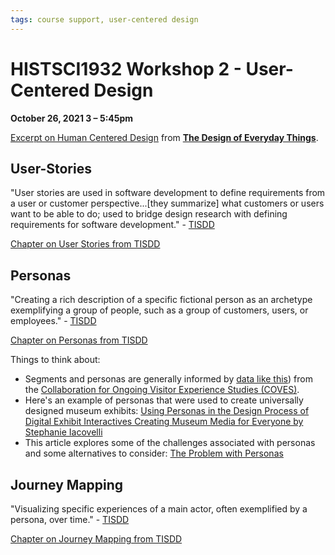 ```yaml
---
tags: course support, user-centered design
---
```


# HISTSCI1932 Workshop 2 - User-Centered Design
**October 26, 2021 3 – 5:45pm**

[Excerpt on Human Centered Design](https://drive.google.com/file/d/1IIhG7KdGOr8SPQYP4-KJMtZoVh5-FelW/view?usp=sharing) from [**The Design of Everyday Things**](https://www.amazon.com/Design-Everyday-Things-Revised-Expanded/dp/0465050654). 
## User-Stories
"User stories are used in software development to define requirements from a user or customer perspective...[they summarize] what customers or users want to be able to do; used to bridge design research with defining requirements for software development." - [TISDD](https://www.thisisservicedesigndoing.com/methods/writing-user-stories)

[Chapter on User Stories from TISDD](https://drive.google.com/file/d/1F1KZ2Pd96flyFPDBJNLEPrw88Qp0Zi3B/view?usp=sharing)

## Personas

"Creating a rich description of a specific fictional person as an archetype exemplifying a group of people, such as a group of customers, users, or employees." - [TISDD](https://www.thisisservicedesigndoing.com/methods/creating-personas-2)

[Chapter on Personas from TISDD](https://drive.google.com/file/d/1OL9Y_ddINhulCz50bUPmImgSj3jNGsvv/view?usp=sharing)


Things to think about:
* Segments and personas are generally informed by [data like this](https://drive.google.com/file/d/1kY3H4NoWw6WsrCvAuFa7IASeBgMWsujw/view?usp=sharing)) from the [Collaboration for Ongoing Visitor Experience Studies (COVES)](http://www.understandingvisitors.org/).
* Here's an example of personas that were used to create universally designed museum exhibits: [Using Personas in the Design Process of Digital Exhibit Interactives Creating Museum Media for Everyone by Stephanie Iacovelli](http://openexhibits.org/wp-content/uploads/papers/CMME%20Personas.pdf)
* This article explores some of the challenges associated with personas and some alternatives to consider: [The Problem with Personas](https://medium.com/typecode/the-problem-with-personas-b6734a08d37a)

## Journey Mapping
"Visualizing specific experiences of a main actor, often exemplified by a persona, over time." - [TISDD](https://www.thisisservicedesigndoing.com/methods/mapping-journeys)

[Chapter on Journey Mapping from TISDD](https://drive.google.com/file/d/1Wos5j-NfB_N-XzLH6xJPB863mp6Wccxe/view?usp=sharing)


